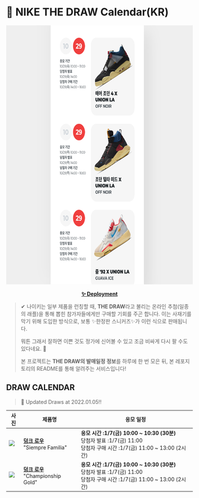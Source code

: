 # 👟 NIKE THE DRAW Calendar(KR)

<div align="center">
  <a href="https://junhoyeo.github.io/NIKE-THE-DRAW-Calendar/">
    <img src="./docs/images/preview.png" alt="Preview image of deployed application" height="700px" width="700px" />
  </a>
</div>

<p align="center">
  <a href="https://junhoyeo.github.io/NIKE-THE-DRAW-Calendar/">
    <strong>✨ Deployment</strong>
  </a>
</p>

> ✔ 나이키는 일부 제품을 런칭할 때, **THE DRAW**라고 불리는 온라인 추첨(일종의 래플)을 통해 뽑힌 참가자들에게만 구매할 기회를 주곤 합니다. 이는 사재기를 막기 위해 도입한 방식으로, 보통 ✨한정판 스니커즈✨가 이런 식으로 판매됩니다.
>
> 뭐튼 그래서 잘하면 이쁜 것도 정가에 신어볼 수 있고 조금 비싸게 다시 팔 수도 있다네요. 🤭
>
> 본 프로젝트는 **THE DRAW의 발매일정 정보**를 하루에 한 번 모은 뒤, 본 레포지토리의 README를 통해 알려주는 서비스입니다!

## DRAW CALENDAR

<!-- DRAW CALENDAR: START -->

> 👟 Updated Draws at 2022.01.05‼️

| 사진 | 제품명 | 응모 일정 |
| --- | ---- | ------- |
| <img src="https://static-breeze.nike.co.kr/kr/ko_kr/cmsstatic/product/DO2160-335/bed41d92-e09b-42c2-b739-3c537a53f3b1_primary.jpg?snkrBrowse" width="256" /> | <a href="https://www.nike.com/kr/launch/t/men/fw/nike-sportswear/DO2160-335/qnyc31/nike-dunk-low-prm"><strong>덩크 로우</strong><br /></a> "Siempre Familia" | <strong>응모 시간 :1/7(금) 10:00 ~ 10:30 (30분)</strong><br />당첨자 발표 :1/7(금) 11:00<br />당첨자 구매 시간 :1/7(금) 11:00 ~ 13:00 (2시간) |
| <img src="https://static-breeze.nike.co.kr/kr/ko_kr/cmsstatic/product/DD1391-701/842626f0-eaa1-4097-834f-b638a66248b2_primary.jpg?snkrBrowse" width="256" /> | <a href="https://www.nike.com/kr/launch/t/men/fw/nike-sportswear/DD1391-701/hcye35/nike-dunk-low-retro"><strong>덩크 로우</strong><br /></a> "Championship Gold" | <strong>응모 시간 :1/7(금) 10:00 ~ 10:30 (30분)</strong><br />당첨자 발표 :1/7(금) 11:00<br />당첨자 구매 시간 :1/7(금) 11:00 ~ 13:00 (2시간) |

<!-- DRAW CALENDAR: END -->
